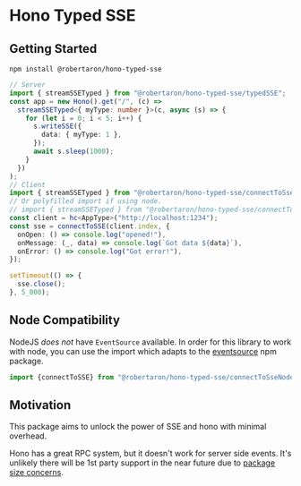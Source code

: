 # Hono Typed SSE

## Getting Started

```shell
npm install @robertaron/hono-typed-sse
```

```ts
// Server
import { streamSSETyped } from "@robertaron/hono-typed-sse/typedSSE";
const app = new Hono().get("/", (c) =>
  streamSSETyped<{ myType: number }>(c, async (s) => {
    for (let i = 0; i < 5; i++) {
      s.writeSSE({
        data: { myType: 1 },
      });
      await s.sleep(1000);
    }
  })
);
// Client
import { streamSSETyped } from "@robertaron/hono-typed-sse/connectToSse";
// Or polyfilled import if using node.
// import { streamSSETyped } from "@robertaron/hono-typed-sse/connectToSse";
const client = hc<AppType>("http://localhost:1234");
const sse = connectToSSE(client.index, {
  onOpen: () => console.log("opened!"),
  onMessage: (_, data) => console.log(`Got data ${data}`),
  onError: () => console.log("Got error!"),
});

setTimeout(() => {
  sse.close();
}, 5_000);
```

## Node Compatibility

NodeJS _does not_ have `EventSource` available. In order for this library to work with node, you can use the import which adapts to the [eventsource](https://www.npmjs.com/package/eventsource) npm package.
```ts
import {connectToSSE} from "@robertaron/hono-typed-sse/connectToSseNode";
```

## Motivation

This package aims to unlock the power of SSE and hono with minimal overhead.

Hono has a great RPC system, but it doesn't work for server side events. It's unlikely there will be 1st party support in the near future due to [package size concerns](https://github.com/honojs/hono/pull/3957#issuecomment-2693310852).
